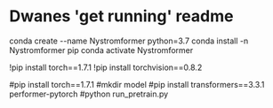 

# Dwanes 'get running' readme


conda create --name  Nystromformer python=3.7
conda install -n Nystromformer pip
conda activate Nystromformer

!pip install torch==1.7.1
!pip install torchvision==0.8.2


#pip install torch==1.7.1
#mkdir model
#pip install  transformers==3.3.1 performer-pytorch
#python run_pretrain.py 